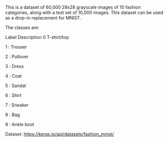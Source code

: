 This is a dataset of 60,000 28x28 grayscale images of 10 fashion categories, along with a test set of 10,000 images. This dataset can be used as a drop-in replacement for MNIST.

The classes are:

Label	Description
0	T-shirt/top

1	: Trouser

2	: Pullover

3	: Dress

4	: Coat

5	: Sandal

6	: Shirt

7	: Sneaker

8	: Bag

9	: Ankle boot

Dataset: https://keras.io/api/datasets/fashion_mnist/
